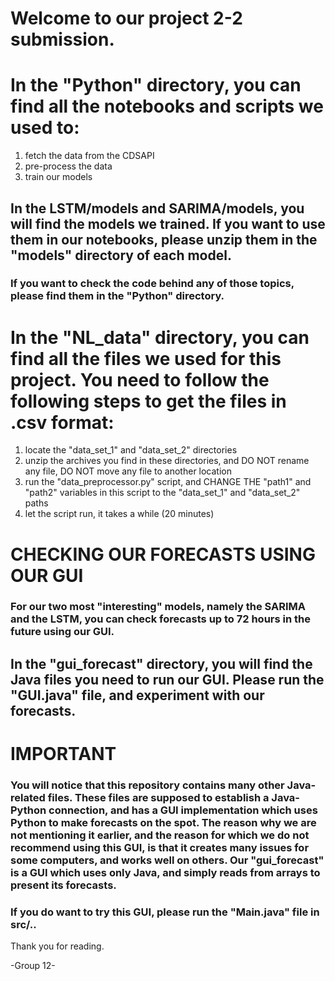 # Welcome to our project 2-2 submission. 

# In the "Python" directory, you can find all the notebooks and scripts we used to:
1) fetch the data from the CDSAPI
2) pre-process the data
3) train our models

## In the LSTM/models and SARIMA/models, you will find the models we trained. If you want to use them in our notebooks, please unzip them in the "models" directory of each model. 

###  If you want to check the code behind any of those topics, please find them in the "Python" directory.

# In the "NL_data" directory, you can find all the files we used for this project. You need to follow the following steps to get the files in .csv format:
1) locate the "data_set_1" and "data_set_2" directories
2) unzip the archives you find in these directories, and DO NOT rename any file, DO NOT move any file to another location
3) run the "data_preprocessor.py" script, and CHANGE THE "path1" and "path2" variables in this script to the "data_set_1" and "data_set_2" paths
4) let the script run, it takes a while (20 minutes)

# CHECKING OUR FORECASTS USING OUR GUI
### For our two most "interesting" models, namely the SARIMA and the LSTM, you can check forecasts up to 72 hours in the future using our GUI.
## In the "gui_forecast" directory, you will find the Java files you need to run our GUI. Please run the "GUI.java" file, and experiment with our forecasts.

# IMPORTANT
### You will notice that this repository contains many other Java-related files. These files are supposed to establish a Java-Python connection, and has a GUI implementation which uses Python to make forecasts on the spot. The reason why we are not mentioning it earlier, and the reason for which we do not recommend using this GUI, is that it creates many issues for some computers, and works well on others. Our "gui_forecast" is a GUI which uses only Java, and simply reads from arrays to present its forecasts.

### If you do want to try this GUI, please run the "Main.java" file in src/.. 

Thank you for reading.

-Group 12-
